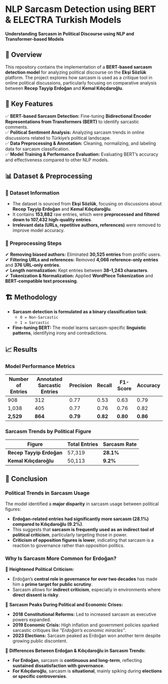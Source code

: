 # NLP Sarcasm Detection using BERT & ELECTRA Turkish Models
**Understanding Sarcasm in Political Discourse using NLP and Transformer-based Models**  

## 📌 Overview  
This repository contains the implementation of a **BERT-based sarcasm detection model** for analyzing political discourse on the **Ekşi Sözlük** platform. The project explores how sarcasm is used as a critique tool in online political discussions, particularly focusing on comparative analysis between **Recep Tayyip Erdoğan** and **Kemal Kılıçdaroğlu**.



## 🚀 Key Features  
✅ **BERT-based Sarcasm Detection:** Fine-tuning **Bidirectional Encoder Representations from Transformers (BERT)** to identify sarcastic comments.  
✅ **Political Sentiment Analysis:** Analyzing sarcasm trends in online discussions related to Türkiye’s political landscape.  
✅ **Data Preprocessing & Annotation:** Cleaning, normalizing, and labeling data for sarcasm classification.  
✅ **Model Training & Performance Evaluation:** Evaluating BERT’s accuracy and effectiveness compared to other NLP models.  



## 📊 Dataset & Preprocessing  
### 📌 **Dataset Information**  
- The dataset is sourced from **Ekşi Sözlük**, focusing on discussions about **Recep Tayyip Erdoğan** and **Kemal Kılıçdaroğlu**.  
- It contains **153,882** raw entries, which were **preprocessed and filtered down to 107,432 high-quality entries**.  
- **Irrelevant data (URLs, repetitive authors, references)** were removed to improve model accuracy.

### 🔄 **Preprocessing Steps**  
✔ **Removing biased authors:** Eliminated **30,525 entries** from prolific users.  
✔ **Filtering URLs and references:** Removed **4,066 reference-only entries** and **376 URL-only entries**.  
✔ **Length normalization:** Kept entries between **38–1,243 characters**.  
✔ **Tokenization & Normalization:** Applied **WordPiece Tokenization** and **BERT-compatible text processing**.



## 🏗️ Methodology  
- **Sarcasm detection is formulated as a binary classification task**:
  - `0 = Non-Sarcastic`
  - `1 = Sarcastic`
- **Fine-tuning BERT:** The model learns sarcasm-specific **linguistic patterns**, identifying irony and contradictions.



## 📈 Results 

### **Model Performance Metrics** 
| Number of Entries | Annotated Sarcastic Entries | Precision | Recall | F1-Score | Accuracy |
|------------------|----------------------------|-----------|--------|----------|----------|
| 908             | 312                          | 0.77      | 0.53   | 0.63     | 0.79     |
| 1,038           | 405                          | 0.77      | 0.76   | 0.76     | 0.82     |
| **2,529**       | **864**                      | **0.79**  | **0.82**| **0.80** | **0.86** |

### **Sarcasm Trends by Political Figure**  
| Figure              | Total Entries | Sarcasm Rate |  
|---------------------|---------------|--------------|  
| **Recep Tayyip Erdoğan** | 57,319        | **28.1%**    |  
| **Kemal Kılıçdaroğlu**   | 50,113        | **9.2%**     |  


## 📢 Conclusion  

### **Political Trends in Sarcasm Usage**  
The model identified a **major disparity** in sarcasm usage between political figures:  

- **Erdoğan-related entries had significantly more sarcasm (28.1%) compared to Kılıçdaroğlu (9.2%)**.  
- This suggests that **sarcasm is frequently used as an indirect tool of political criticism**, particularly targeting those in power.  
- **Criticism of opposition figures is lower**, indicating that sarcasm is a reaction to governance rather than opposition politics.

### **Why Is Sarcasm More Common for Erdoğan?**  
📌 **Heightened Political Criticism:**  
   - Erdoğan’s **central role in governance for over two decades** has made him a **prime target for public scrutiny**.  
   - Sarcasm allows for **indirect criticism**, especially in environments where **direct dissent is risky**.

📌 **Sarcasm Peaks During Political and Economic Crises:**  
   - **2018 Constitutional Reforms:** Led to increased sarcasm as executive powers expanded.  
   - **2019 Economic Crisis:** High inflation and government policies sparked sarcastic critiques like *"Erdoğan’s economic miracles"*.  
   - **2023 Elections:** Sarcasm peaked as Erdoğan won another term despite growing public discontent.

📌 **Differences Between Erdoğan & Kılıçdaroğlu in Sarcasm Trends:**  
   - **For Erdoğan**, sarcasm is **continuous and long-term**, reflecting **sustained dissatisfaction with governance**.  
   - **For Kılıçdaroğlu**, sarcasm is **situational**, mainly spiking during **elections or specific controversies**.
